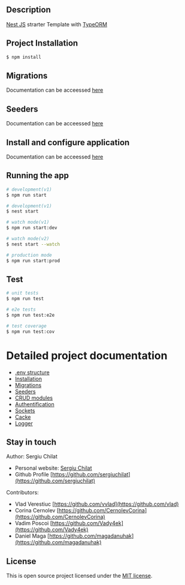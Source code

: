 ## Description

[Nest JS](https://github.com/nestjs/nest) strarter Template with [TypeORM](https://typeorm.io/)

## Project Installation

```bash
$ npm install
```

## Migrations

Documentation can be acceessed [here](readme/migration.md)

## Seeders
Documentation can be acceessed [here](readme/seeder.md)

## Install and configure  application
Documentation can be acceessed [here](readme/install.md)

## Running the app

```bash
# development(v1)
$ npm run start

# development(v1)
$ nest start

# watch mode(v1)
$ npm run start:dev

# watch mode(v2)
$ nest start --watch

# production mode
$ npm run start:prod
```

## Test

```bash
# unit tests
$ npm run test

# e2e tests
$ npm run test:e2e

# test coverage
$ npm run test:cov
```

# Detailed project documentation
- [.env structure](readme/env.md)
- [Installation](readme/install.md)
- [Migrations](readme/migration.md)
- [Seeders](readme/seeder.md)
- [CRUD modules](readme/crud.md)
- [Authentification](readme/auth.md)
- [Sockets](readme/socket.md)
- [Cacke](readme/cache.md)
- [Logger](readme/logger.md)


## Stay in touch

Author: Sergiu Chilat
- Personal website: [Sergiu Chilat](https://sergiu.live) 
- Github Profile [https://github.com/sergiuchilat](https://github.com/sergiuchilat)

Contributors:
- Vlad Verestiuc [https://github.com/vvlad](https://github.com/vlad)
- Corina Cernolev [https://github.com/CernolevCorina](https://github.com/CernolevCorina)
- Vadim Poscoi [https://github.com/Vady4ek](https://github.com/Vady4ek)
- Daniel Maga [https://github.com/magadanuhak](https://github.com/magadanuhak)


## License

This is open source project licensed under the [MIT license](https://opensource.org/license/mit/).

